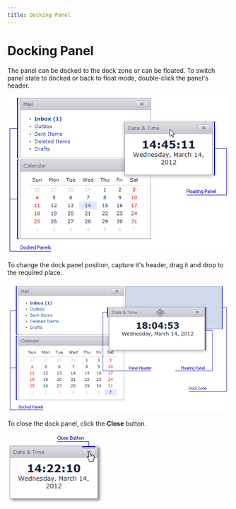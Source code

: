 ```yaml
---
title: Docking Panel
---
```

# Docking Panel
The panel can be docked to the dock zone or can be floated. To switch panel state to docked or back to float mode, double-click the panel's header.

![ASPxDockingPanel_float](../images/Img16535.png)

To change the dock panel position, capture it's header, drag it and drop to the required place.

![ASPxDockingPanel_drag_n_drop](../images/Img16533.png)

To close the dock panel, click the **Close** button.

![ASPxDockingPanel_close_button](../images/Img16534.png)